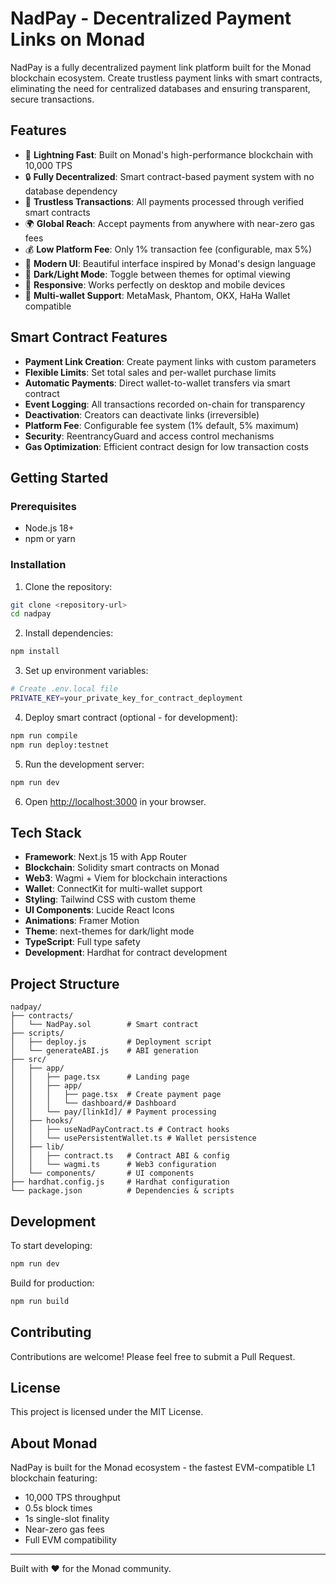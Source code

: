 # NadPay - Decentralized Payment Links on Monad

NadPay is a fully decentralized payment link platform built for the Monad blockchain ecosystem. Create trustless payment links with smart contracts, eliminating the need for centralized databases and ensuring transparent, secure transactions.

## Features

- 🚀 **Lightning Fast**: Built on Monad's high-performance blockchain with 10,000 TPS
- 🔒 **Fully Decentralized**: Smart contract-based payment system with no database dependency
- 💎 **Trustless Transactions**: All payments processed through verified smart contracts
- 🌍 **Global Reach**: Accept payments from anywhere with near-zero gas fees
- 💰 **Low Platform Fee**: Only 1% transaction fee (configurable, max 5%)
- 🎨 **Modern UI**: Beautiful interface inspired by Monad's design language
- 🌙 **Dark/Light Mode**: Toggle between themes for optimal viewing
- 📱 **Responsive**: Works perfectly on desktop and mobile devices
- 🔗 **Multi-wallet Support**: MetaMask, Phantom, OKX, HaHa Wallet compatible

## Smart Contract Features

- **Payment Link Creation**: Create payment links with custom parameters
- **Flexible Limits**: Set total sales and per-wallet purchase limits
- **Automatic Payments**: Direct wallet-to-wallet transfers via smart contract
- **Event Logging**: All transactions recorded on-chain for transparency
- **Deactivation**: Creators can deactivate links (irreversible)
- **Platform Fee**: Configurable fee system (1% default, 5% maximum)
- **Security**: ReentrancyGuard and access control mechanisms
- **Gas Optimization**: Efficient contract design for low transaction costs

## Getting Started

### Prerequisites

- Node.js 18+ 
- npm or yarn

### Installation

1. Clone the repository:
```bash
git clone <repository-url>
cd nadpay
```

2. Install dependencies:
```bash
npm install
```

3. Set up environment variables:
```bash
# Create .env.local file
PRIVATE_KEY=your_private_key_for_contract_deployment
```

4. Deploy smart contract (optional - for development):
```bash
npm run compile
npm run deploy:testnet
```

5. Run the development server:
```bash
npm run dev
```

6. Open [http://localhost:3000](http://localhost:3000) in your browser.

## Tech Stack

- **Framework**: Next.js 15 with App Router
- **Blockchain**: Solidity smart contracts on Monad
- **Web3**: Wagmi + Viem for blockchain interactions
- **Wallet**: ConnectKit for multi-wallet support
- **Styling**: Tailwind CSS with custom theme
- **UI Components**: Lucide React Icons
- **Animations**: Framer Motion
- **Theme**: next-themes for dark/light mode
- **TypeScript**: Full type safety
- **Development**: Hardhat for contract development

## Project Structure

```
nadpay/
├── contracts/
│   └── NadPay.sol        # Smart contract
├── scripts/
│   ├── deploy.js         # Deployment script
│   └── generateABI.js    # ABI generation
├── src/
│   ├── app/
│   │   ├── page.tsx      # Landing page
│   │   ├── app/
│   │   │   ├── page.tsx  # Create payment page
│   │   │   └── dashboard/# Dashboard
│   │   └── pay/[linkId]/ # Payment processing
│   ├── hooks/
│   │   ├── useNadPayContract.ts # Contract hooks
│   │   └── usePersistentWallet.ts # Wallet persistence
│   ├── lib/
│   │   ├── contract.ts   # Contract ABI & config
│   │   └── wagmi.ts      # Web3 configuration
│   └── components/       # UI components
├── hardhat.config.js     # Hardhat configuration
└── package.json          # Dependencies & scripts
```

## Development

To start developing:

```bash
npm run dev
```

Build for production:

```bash
npm run build
```

## Contributing

Contributions are welcome! Please feel free to submit a Pull Request.

## License

This project is licensed under the MIT License.

## About Monad

NadPay is built for the Monad ecosystem - the fastest EVM-compatible L1 blockchain featuring:
- 10,000 TPS throughput
- 0.5s block times  
- 1s single-slot finality
- Near-zero gas fees
- Full EVM compatibility

---

Built with ❤️ for the Monad community.
